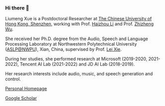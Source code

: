 ### Hi there 👋

<!--
**lmxue/lmxue** is a ✨ _special_ ✨ repository because its `README.md` (this file) appears on your GitHub profile.

Here are some ideas to get you started:

- 🔭 I’m currently working on ...
- 🌱 I’m currently learning ...
- 👯 I’m looking to collaborate on ...
- 🤔 I’m looking for help with ...
- 💬 Ask me about ...
- 📫 How to reach me: ...
- 😄 Pronouns: ...
- ⚡ Fun fact: ...
-->

Liumeng Xue is a Postdoctoral Researcher at [The Chinese University of Hong Kong, Shenzhen](https://www.cuhk.edu.cn/en), working with Prof. [Haizhou Li](https://colips.org/~eleliha/) and Prof. [Zhizheng Wu](https://drwuz.com/). 

She received her Ph.D. degree from the Audio, Speech and Language Processing Laboratory at Northwestern Polytechnical University ([ASLP@NWPU](http://www.npu-aslp.org/english)), Xian, China, supervised by Prof. [Lei Xie](http://www.nwpu-aslp.org/lxie/). 

During her studies, she performed research at Microsoft (2019-2020, 2021-2022), Tencent AI Lab (2021-2022) and JD AI Lab (2018-2019). 

Her research interests include audio, music, and speech generation and control.

[Personal Homepage](https://lmxue.github.io/)

[Google Scholar](https://scholar.google.com/citations?user=KNqxVT0AAAAJ&hl=en)




